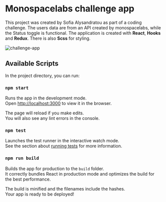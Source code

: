 # Monospacelabs challenge app 

This project was created by Sofia Alysandratou as part of a coding challenge. The users data are from an API created by monospacelabs, while the Status toggle is functional. The application is created with **React**, **Hooks** and **Redux**. There is also **Scss** for styling.

![challenge-app](https://user-images.githubusercontent.com/74965633/111038496-f5fa0800-8431-11eb-8969-c32f77c941f7.png)

## Available Scripts

In the project directory, you can run:

### `npm start`

Runs the app in the development mode.\
Open [http://localhost:3000](http://localhost:3000) to view it in the browser.

The page will reload if you make edits.\
You will also see any lint errors in the console.

### `npm test`

Launches the test runner in the interactive watch mode.\
See the section about [running tests](https://facebook.github.io/create-react-app/docs/running-tests) for more information.

### `npm run build`

Builds the app for production to the `build` folder.\
It correctly bundles React in production mode and optimizes the build for the best performance.

The build is minified and the filenames include the hashes.\
Your app is ready to be deployed!

